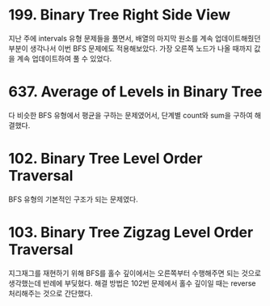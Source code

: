 # 199. Binary Tree Right Side View
지난 주에 intervals 유형 문제들을 풀면서, 배열의 마지막 원소를 계속 업데이트해줬던 부분이 생각나서 이번 BFS 문제에도 적용해보았다.
가장 오른쪽 노드가 나올 때까지 값을 계속 업데이트하여 풀 수 있었다.

# 637. Average of Levels in Binary Tree
다 비슷한 BFS 유형에서 평균을 구하는 문제였어서, 단계별 count와 sum을 구하여 해결했다.

# 102. Binary Tree Level Order Traversal
BFS 유형의 기본적인 구조가 되는 문제였다.

# 103. Binary Tree Zigzag Level Order Traversal
지그재그를 재현하기 위해 BFS를 홀수 깊이에서는 오른쪽부터 수행해주면 되는 것으로 생각했는데 반례에 부딪혔다.
해결 방법은 102번 문제에서 홀수 깊이일 때는 reverse 처리해주는 것으로 간단했다.